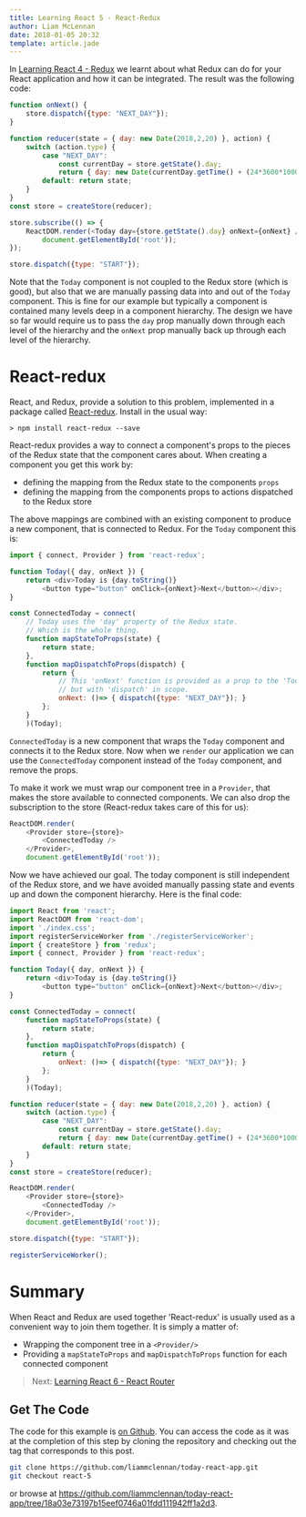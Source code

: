 ```yaml
---
title: Learning React 5 - React-Redux
author: Liam McLennan
date: 2018-01-05 20:32
template: article.jade
---
```


In [Learning React 4 - Redux](/articles/2018-01-05-react-4-redux/) we learnt about what Redux can do for your React 
application and how it can be integrated. The result was the following code:

```javascript
function onNext() {
    store.dispatch({type: "NEXT_DAY"});
}

function reducer(state = { day: new Date(2018,2,20) }, action) {
    switch (action.type) {
        case "NEXT_DAY":
            const currentDay = store.getState().day;
            return { day: new Date(currentDay.getTime() + (24*3600*1000))};
        default: return state;
    }
}
const store = createStore(reducer);

store.subscribe(() => {
    ReactDOM.render(<Today day={store.getState().day} onNext={onNext} />, 
        document.getElementById('root'));
});

store.dispatch({type: "START"});
```

Note that the `Today` component is not coupled to the Redux store (which is good), but also that we are manually passing data into and out of the `Today` component. This is fine for our example but typically a component is contained many levels deep in a component hierarchy. The design we have so far would require us to pass the `day` prop manually down through each level of the hierarchy and the `onNext` prop manually back up through each level of the hierarchy. 

React-redux
==========

React, and Redux, provide a solution to this problem, implemented in a package called [React-redux](https://github.com/reactjs/react-redux). Install in the usual way:

```
> npm install react-redux --save
```

React-redux provides a way to connect a component's props to the pieces of the Redux state that the component cares about. When creating a component you get this work by:

* defining the mapping from the Redux state to the components `props`
* defining the mapping from the components props to actions dispatched to the Redux store

The above mappings are combined with an existing component to produce a new component, that is connected to Redux. For the `Today` component this is:

```javascript
import { connect, Provider } from 'react-redux';

function Today({ day, onNext }) {
    return <div>Today is {day.toString()}
        <button type="button" onClick={onNext}>Next</button></div>;
}

const ConnectedToday = connect(
    // Today uses the 'day' property of the Redux state. 
    // Which is the whole thing. 
    function mapStateToProps(state) {
        return state;
    }, 
    function mapDispatchToProps(dispatch) {
        return {
            // This 'onNext' function is provided as a prop to the 'Today' component, 
            // but with 'dispatch' in scope. 
            onNext: ()=> { dispatch({type: "NEXT_DAY"}); }
        };
    }
    )(Today);
```

`ConnectedToday` is a new component that wraps the `Today` component and connects it to the Redux store. Now when we `render` our application we can use the `ConnectedToday` component instead of the `Today` component, and remove the props. 

To make it work we must wrap our component tree in a `Provider`, that makes the store available to connected components. We can also drop the subscription to the store (React-redux takes care of this for us):

```javascript
ReactDOM.render(
    <Provider store={store}>
        <ConnectedToday />
    </Provider>, 
    document.getElementById('root'));
```

Now we have achieved our goal. The today component is still independent of the Redux store, and we have avoided manually passing state and events up and down the component hierarchy. Here is the final code:

```javascript
import React from 'react';
import ReactDOM from 'react-dom';
import './index.css';
import registerServiceWorker from './registerServiceWorker';
import { createStore } from 'redux';
import { connect, Provider } from 'react-redux';

function Today({ day, onNext }) {
    return <div>Today is {day.toString()} 
        <button type="button" onClick={onNext}>Next</button></div>;
}

const ConnectedToday = connect(
    function mapStateToProps(state) {
        return state;
    }, 
    function mapDispatchToProps(dispatch) {
        return {
            onNext: ()=> { dispatch({type: "NEXT_DAY"}); }
        };
    }
    )(Today);

function reducer(state = { day: new Date(2018,2,20) }, action) {
    switch (action.type) {
        case "NEXT_DAY":
            const currentDay = store.getState().day;
            return { day: new Date(currentDay.getTime() + (24*3600*1000))};
        default: return state;
    }
}
const store = createStore(reducer);

ReactDOM.render(
    <Provider store={store}>
        <ConnectedToday />
    </Provider>, 
    document.getElementById('root'));

store.dispatch({type: "START"});

registerServiceWorker();
```

Summary
======

When React and Redux are used together 'React-redux' is usually used as a convenient way to join them together. It is simply a matter of:

* Wrapping the component tree in a `<Provider/>`
* Providing a `mapStateToProps` and `mapDispatchToProps` function for each connected component

> Next: [Learning React 6 - React Router](/articles/2018-01-08-react-6-react-router/)

Get The Code
------------

The code for this example is [on Github](https://github.com/liammclennan/today-react-app). You can access the code as it was at the completion of this step by cloning the repository and checking out the tag that corresponds to this post. 

```bash
git clone https://github.com/liammclennan/today-react-app.git
git checkout react-5 
```

or browse at https://github.com/liammclennan/today-react-app/tree/18a03e73197b15eef0746a01fdd111942ff1a2d3.